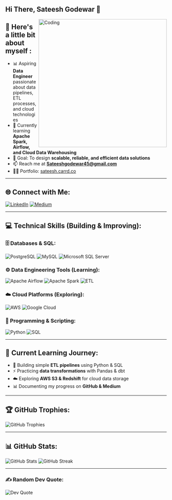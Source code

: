 ## Hi There, Sateesh Godewar 👋
<img align="right" alt="Coding" width="400" src="https://media.tenor.com/NOYF3f82b_gAAAAC/programmer.gif">

## 💫 Here's a little bit about myself :
- 📊 Aspiring **Data Engineer** passionate about data pipelines, ETL processes, and cloud technologies  
- 🚀 Currently learning **Apache Spark, Airflow, and Cloud Data Warehousing**  
- 🎯 Goal: To design **scalable, reliable, and efficient data solutions**  
- 📫 Reach me at **Sateeshgodewar45@gmail.com**  
- 👨‍💻 Portfolio: [sateesh.carrd.co](https://sateesh.carrd.co/)  

---

## 🌐 Connect with Me:
[![LinkedIn](https://img.shields.io/badge/LinkedIn-%230077B5.svg?style=flat-square&logo=linkedin&logoColor=white)](https://linkedin.com/in/sateesh-godewar)
[![Medium](https://img.shields.io/badge/Medium-12100E?style=flat-square&logo=medium&logoColor=white)](https://medium.com/@@sateeshgodewar45)

---

## 💻 Technical Skills (Building & Improving):

### 🗄️ Databases & SQL:
![PostgreSQL](https://img.shields.io/badge/PostgreSQL-316192?style=flat-square&logo=postgresql&logoColor=white)
![MySQL](https://img.shields.io/badge/MySQL-%2300f.svg?style=flat-square&logo=mysql&logoColor=white)
![Microsoft SQL Server](https://img.shields.io/badge/Microsoft%20SQL%20Server-CC2927?style=flat-square&logo=microsoft%20sql%20server&logoColor=white)

### ⚙️ Data Engineering Tools (Learning):
![Apache Airflow](https://img.shields.io/badge/Apache%20Airflow-017CEE?style=flat-square&logo=apache-airflow&logoColor=white)
![Apache Spark](https://img.shields.io/badge/Apache%20Spark-E25A1C?style=flat-square&logo=apachespark&logoColor=white)
![ETL](https://img.shields.io/badge/ETL-blue?style=flat-square)

### ☁️ Cloud Platforms (Exploring):
![AWS](https://img.shields.io/badge/AWS-FF9900?style=flat-square&logo=amazon-aws&logoColor=white)
![Google Cloud](https://img.shields.io/badge/GCP-4285F4?style=flat-square&logo=google-cloud&logoColor=white)

### 📜 Programming & Scripting:
![Python](https://img.shields.io/badge/Python-3670A0?style=flat-square&logo=python&logoColor=ffdd54)
![SQL](https://img.shields.io/badge/SQL-000000?style=flat-square&logo=postgresql&logoColor=white)

---

## 🚀 Current Learning Journey:
- 🌱 Building simple **ETL pipelines** using Python & SQL  
- ⚡ Practicing **data transformations** with Pandas & dbt  
- ☁️ Exploring **AWS S3 & Redshift** for cloud data storage  
- 📊 Documenting my progress on **GitHub & Medium**  

---

## 🏆 GitHub Trophies:
![GitHub Trophies](https://github-profile-trophy.vercel.app/?username=satg01&theme=juicyfresh&no-frame=false&no-bg=false&margin-w=4)

---

## 📊 GitHub Stats:
![GitHub Stats](https://github-readme-stats.vercel.app/api?username=satg01&theme=tokyonight&hide_border=false&include_all_commits=true&count_private=false)
![GitHub Streak](https://github-readme-streak-stats.herokuapp.com/?user=satg01&theme=tokyonight&hide_border=false)

---

### ✍️ Random Dev Quote:
![Dev Quote](https://quotes-github-readme.vercel.app/api?type=vertical&theme=radical)
